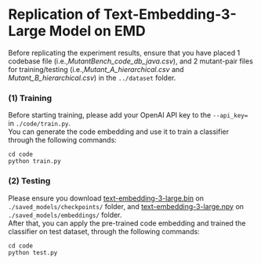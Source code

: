 ﻿# Replication of Text-Embedding-3-Large Model on EMD

Before replicating the experiment results, ensure that you have placed 1 codebase file (i.e.,*MutantBench_code_db_java.csv*), and 2 mutant-pair files for training/testing (i.e.,*Mutant_A_hierarchical.csv* and *Mutant_B_hierarchical.csv*) in the `../dataset` folder.

### (1) Training
Before starting training, please add your OpenAI API key to the ```--api_key=``` in ```./code/train.py```.  
You can generate the code embedding and use it to train a classifier through the following commands:
```
cd code
python train.py
```

### (2) Testing
Please ensure you download [text-embedding-3-large.bin](https://zenodo.org/records/10967393) on ```./saved_models/checkpoints/``` folder, 
and [text-embedding-3-large.npy](https://zenodo.org/records/10967393) on ```./saved_models/embeddings/``` folder.  
After that, you can apply the pre-trained code embedding and trained the classifier on test dataset, through the following commands:
```
cd code
python test.py
```

